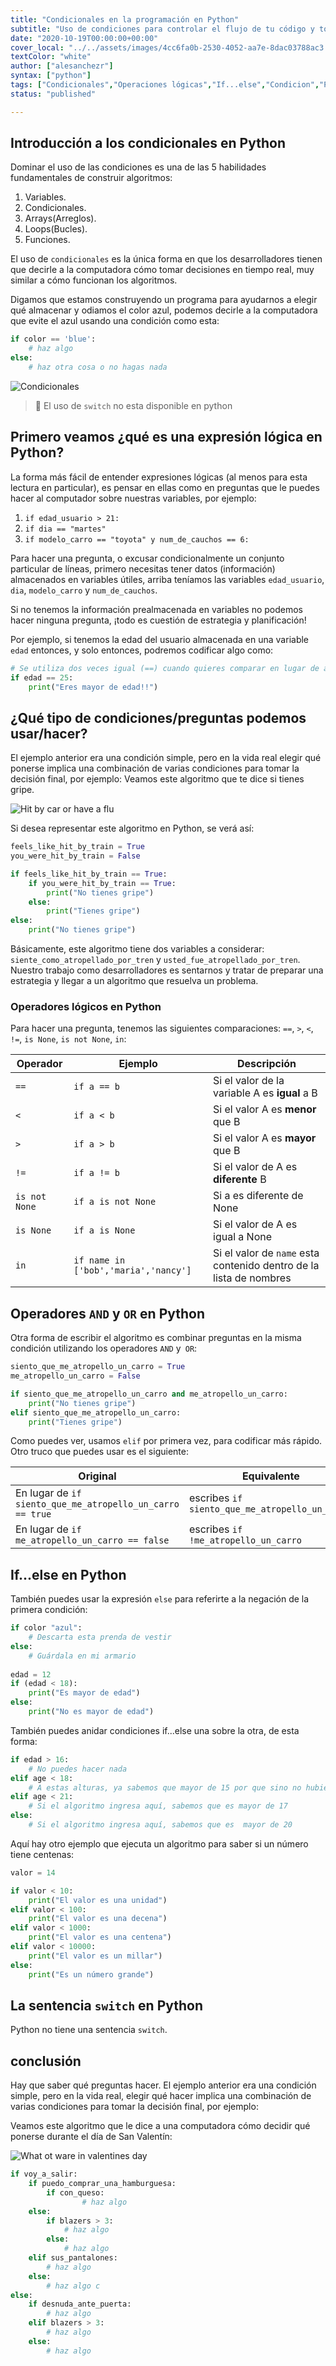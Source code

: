 ```yaml
---
title: "Condicionales en la programación en Python"
subtitle: "Uso de condiciones para controlar el flujo de tu código y tomar decisiones programáticas en Python"
date: "2020-10-19T00:00:00+00:00"
cover_local: "../../assets/images/4cc6fa0b-2530-4052-aa7e-8dac03788ac3.png"
textColor: "white"
author: ["alesanchezr"]
syntax: ["python"]
tags: ["Condicionales","Operaciones lógicas","If...else","Condicion","Python"]
status: "published"

---
```


## Introducción a los condicionales en Python 

Dominar el uso de las condiciones es una de las 5 habilidades fundamentales de construir algoritmos:

1. Variables.
2. Condicionales.
3. Arrays(Arreglos).
4. Loops(Bucles).
5. Funciones.

El uso de `condicionales` es la única forma en que los desarrolladores tienen que decirle a la computadora cómo tomar decisiones en tiempo real, muy similar a cómo funcionan los algoritmos.

Digamos que estamos construyendo un programa para ayudarnos a elegir qué almacenar y odiamos el color azul, podemos decirle a la computadora que evite el azul usando una condición como esta:
  
```python
if color == 'blue':
    # haz algo
else:
    # haz otra cosa o no hagas nada

```
  
![Condicionales](../../assets/images/e73b673e-d744-45a7-a1ed-61a1dae49560.png)

> :link: El uso de `switch` no esta disponible en python

## Primero veamos ¿qué es una expresión lógica en Python?

La forma más fácil de entender expresiones lógicas (al menos para esta lectura en particular), es pensar en ellas como en preguntas que le puedes hacer al computador sobre nuestras variables, por ejemplo:

1. `if edad_usuario > 21:`
2. `if dia == "martes"`
3. `if modelo_carro == "toyota" y num_de_cauchos == 6:`

Para hacer una pregunta, o excusar condicionalmente un conjunto particular de líneas, primero necesitas tener datos (información) almacenados en variables útiles, arriba teníamos las variables `edad_usuario`, `dia`, `modelo_carro` y `num_de_cauchos`.

Si no tenemos la información prealmacenada en variables no podemos hacer ninguna pregunta, ¡todo es cuestión de estrategia y planificación!

Por ejemplo, si tenemos la edad del usuario almacenada en una variable `edad` entonces, y solo entonces, podremos codificar algo como:

```python
# Se utiliza dos veces igual (==) cuando quieres comparar en lugar de asigner el valor
if edad == 25:
    print("Eres mayor de edad!!")
```

## ¿Qué tipo de condiciones/preguntas podemos usar/hacer?

El ejemplo anterior era una condición simple, pero en la vida real elegir qué ponerse implica una combinación de varias condiciones para tomar la decisión final, por ejemplo: Veamos este algoritmo que te dice si tienes gripe.

![Hit by car or have a flu](../../assets/images/03ed6b76-0ee0-4b04-bd45-0fb58ae6f800.jpeg)

Si desea representar este algoritmo en Python, se verá así:

```python
feels_like_hit_by_train = True
you_were_hit_by_train = False

if feels_like_hit_by_train == True:
    if you_were_hit_by_train == True:
        print("No tienes gripe")
    else:
        print("Tienes gripe")
else:
    print("No tienes gripe")
```

Básicamente, este algoritmo tiene dos variables a considerar: `siente_como_atropellado_por_tren` y `usted_fue_atropellado_por_tren`.
Nuestro trabajo como desarrolladores es sentarnos y tratar de preparar una estrategia y llegar a un algoritmo que resuelva un problema.

### Operadores lógicos en Python

Para hacer una pregunta, tenemos las siguientes comparaciones: `==`, `>`, `<`, `!=`, `is None`, `is not None`, `in`:

| Operador      | Ejemplo       | Descripción   |
| ------------  | -----------   | --------------|
| `==`          | `if a == b`   | Si el valor de la variable A es **igual** a B |
| `<`           | `if a < b`    | Si el valor A es **menor** que B |
| `>`           | `if a > b`    | Si el valor A es **mayor** que B |
| `!=`          | `if a != b`   | Si el valor de A es **diferente** B |
| `is not None` | `if a is not None` | Si a es diferente de None |
| `is None`     | `if a is None`| Si el valor de A es igual a None |
| `in`          | `if name in ['bob','maria','nancy']` | Si el valor de `name` esta contenido dentro de la lista de nombres  |

## Operadores `AND` y `OR` en Python

Otra forma de escribir el algoritmo es combinar preguntas en la misma condición utilizando los operadores `AND` y` OR`:

```python
siento_que_me_atropello_un_carro = True
me_atropello_un_carro = False

if siento_que_me_atropello_un_carro and me_atropello_un_carro:
    print("No tienes gripe")
elif siento_que_me_atropello_un_carro:
    print("Tienes gripe")
```

Como puedes ver, usamos `elif` por primera vez, para codificar más rápido. Otro truco que puedes usar es el siguiente:

| Original | Equivalente |
| --- | --- |
| En lugar de `if siento_que_me_atropello_un_carro == true` | escribes `if siento_que_me_atropello_un_carro`  |
| En lugar de `if me_atropello_un_carro == false` | escribes `if !me_atropello_un_carro` |

## If...else en Python

También puedes usar la expresión `else` para referirte a la negación de la primera condición:

```python
if color "azul":
    # Descarta esta prenda de vestir
else:
    # Guárdala en mi armario
  
edad = 12
if (edad < 18):
    print("Es mayor de edad")
else:
    print("No es mayor de edad")

```

También puedes anidar condiciones if...else una sobre la otra, de esta forma:

```python
if edad > 16: 
    # No puedes hacer nada
elif age < 18:
    # A estas alturas, ya sabemos que mayor de 15 por que sino no hubiese ingresado a la primera condición.
elif age < 21:
    # Si el algoritmo ingresa aquí, sabemos que es mayor de 17 
else:
    # Si el algoritmo ingresa aquí, sabemos que es  mayor de 20

```

Aquí hay otro ejemplo que ejecuta un algoritmo para saber si un número tiene centenas:

```python
valor = 14

if valor < 10:
    print("El valor es una unidad")
elif valor < 100:
    print("El valor es una decena")
elif valor < 1000:
    print("El valor es una centena")
elif valor < 10000:
    print("El valor es un millar")
else:
    print("Es un número grande")

```

## La sentencia `switch` en Python

Python no tiene una sentencia `switch`.

## conclusión

Hay que saber qué preguntas hacer. El ejemplo anterior era una condición simple, pero en la vida real, elegir qué hacer implica una combinación de varias condiciones para tomar la decisión final, por ejemplo: 

Veamos este algoritmo que le dice a una computadora cómo decidir qué ponerse durante el día de San Valentín:

![What ot ware in valentines day](../../assets/images/87f2be86-32c3-4bfc-8db4-dbd0d979e4d3.jpeg)

```python
if voy_a_salir:
    if puedo_comprar_una_hamburguesa:
        if con_queso:
                # haz algo 
    else:
        if blazers > 3:
            # haz algo 
        else:
            # haz algo 
    elif sus_pantalones:
        # haz algo 
    else:
        # haz algo c
else:
    if desnuda_ante_puerta:
        # haz algo 
    elif blazers > 3:
        # haz algo 
    else:
        # haz algo 
```
